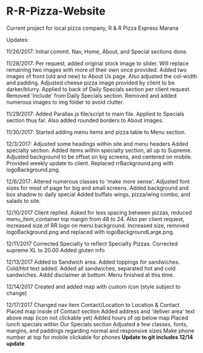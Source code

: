 # R-R-Pizza-Website
Current project for local pizza company, R & R Pizza Express Marana

Updates:

11/26/2017:
Initial commit. Nav, Home, About, and Special sections done.

11/28/2017:
Per request, added original stock image to slider. Will replace remaining two images with more of their own once provided.
Added two images of front (old and new) to About Us page. Also adjusted the col-width and padding.
Adjusted cheese pizza image provided by client to be darker/blurry. Applied to back of Daily Specials section per client request.
Removed 'include' from Daily Specials section.
Removed and added numerous images to img folder to avoid clutter.

11/29/2017:
Added Parallax.js file/script to main file. Applied to Specials section thus far. Also added rounded borders to About images.

11/30/2017:
Started adding menu items and pizza table to Menu section.

12/3/2017:
Adjusted some headings within site and menu headers
Added specialty section.
Added items within specialty section, all up to Supreme.
Adjusted background to be offset on big screens, and centered on mobile.
Provided weekly update to client.
Replaced rrBackground.png with logoBackground.png.

12/6/2017:
Altered numerous classes to 'make more sense'.
Adjusted font sizes for most of page for big and small screens.
Added background and box shadow to daily special
Added buffalo wings, pizza/wing combo, and salads to site.

12/10/2017
Client replied. Asked for less spacing between pizzas, reduced menu_item_container top margin from 48 to 24.
Also per client request, increased size of RR logo on menu background. Increased size, removed logoBackground.png and replaced with logoBackgroundLarge.png.

12/11/2017
Corrected Specialty to reflect Specialty Pizzas.
Corrected supreme XL to 20.00
Added gluten info

12/13/2017
Added to Sandwich area.
Added toppings for sandwiches.
Cold/Hot text added.
Added all sandwiches, separated hot and cold sandwiches.
Addd disclaimer at bottom.
Menu finished at this time.

12/14/2017
Created and added map with custom icon (style subject to change)

12/17/2017
Changed nav item Contact/Location to Location & Contact
Placed map inside of Contact section
Added address and 'deliver area' text above map (icon not clickable yet)
Added hours of op below map
Placed lunch specials within Our Specials section
Adjusted a few classes, fonts, margins, and paddings regarding normal and responsive sizes
Make phone number at top for mobile clickable for phones
**Update to git includes 12/14 update**